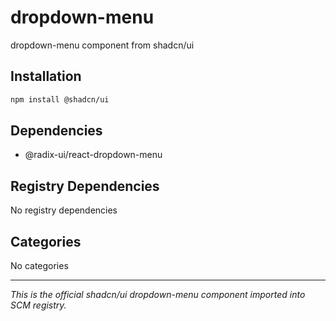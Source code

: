 # dropdown-menu

dropdown-menu component from shadcn/ui

## Installation

```bash
npm install @shadcn/ui
```

## Dependencies

- @radix-ui/react-dropdown-menu

## Registry Dependencies

No registry dependencies

## Categories

No categories

---

*This is the official shadcn/ui dropdown-menu component imported into SCM registry.*
